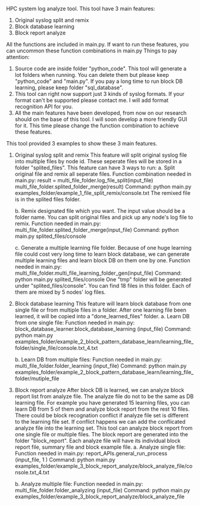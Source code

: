 HPC system log analyze tool.
This tool have 3 main features:
1) Original syslog split and remix
2) Block database learning
3) Block report analyze



All the functions are included in main.py. If want to run these features, you can uncommon these function combinations in main.py
Things to pay attention:
1. Source code are inside folder "python_code". This tool will generate a lot folders when running. You can delete them but please keep "python_code" and "main.py". If you pay a long time to run block DB learning, please keep folder "sql_database". 
2. This tool can right now support just 3 kinds of syslog formats. If your format can't be supported please contact me. I will add format recognition API for you.
3. All the main features have been developed, from now on our research should on the base of this tool. I will soon develop a more friendly GUI for it. This time please change the function combination to achieve these features. 



This tool provided 3 examples to show these 3 main features.
1) Original syslog split and remix
	This feature will split original syslog file into multiple files by node id. These seperate files will be stored in a folder "splited_files".
	This feature can have 3 ways to run:
	a. Split original file and remix all seperate files.
		Function combination needed in main.py:
			result = multi_file_folder.log_file_split(input_file)
			multi_file_folder.splited_folder_merge(result)
		Command:
			python main.py examples_folder/example_1_file_split_remix/console.txt
		The remixed file is in the splited files folder.
	
	b. Remix designated file which you want. The input value should be a folder name. You can split original files and pick up any node's log file to remix. 
		Function needed in main.py:
			multi_file_folder.splited_folder_merge(input_file)
		Command:
			python main.py splited_files/console
	
	c. Generate a multiple learning file folder. Because of one huge learning file could cost very long time to learn block database, we can generate multiple learning files and learn block DB on them one by one. 
		Function needed in main.py:
			multi_file_folder.multi_file_learning_folder_gen(input_file)
		Command:
			python main.py splited_files/console
		One "tmp" folder will be generated under "splited_files/console". You can find 
18 files in this folder. Each of them are mixed by 5 nodes' log files. 



2) Block database learning
	This feature will learn block database from one single file or from multiple files in a folder. After one learning file been learned, it will be copied into a "done_learned_files" folder.
	a. Learn DB from one single file:
		Function needed in main.py:
			block_database_learner.block_database_learning (input_file)
		Command:
			python main.py examples_folder/example_2_block_pattern_database_learn/learning_file_folder/single_file/console.txt_4.txt
	
	b. Learn DB from multiple files:
		Function needed in main.py:
			multi_file_folder.folder_learning (input_file)
		Command:
			python main.py examples_folder/example_2_block_pattern_database_learn/learning_file_folder/mutiple_file


3) Block report analyze
	After block DB is learned, we can analyze block report list from analyze file. The analyze file do not to be the same as DB learning file. For example you have generated 15 learning files, you can learn DB from 5 of them and analyze block report from the rest 10 files. There could be block recognation conflict if analyze file set is different to the learning file set. If conflict happens we can add the conflicated analyze file into the learning set.
	This tool can analyze block report from one single file or multiple files. The block report are generated into the folder "block_report". Each analyze file will have its individual block report file, summary file and block example file.
	a. Analyze single file:
		Function needed in main.py:
			report_APIs.general_run_process (input_file, 1 )
		Command: 
			python main.py examples_folder/example_3_block_report_analyze/block_analyze_file/console.txt_4.txt

	b. Analyze multiple file:
		Function needed in main.py:
			multi_file_folder.folder_analyzing (input_file)
		Command: 
			python main.py examples_folder/example_3_block_report_analyze/block_analyze_file
